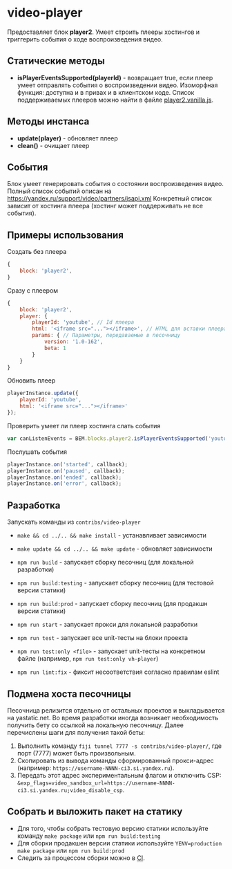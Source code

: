 video-player
============

Предоставляет блок **player2**. Умеет строить плееры хостингов и триггерить события о ходе воспроизведения видео.

## Статические методы
* **isPlayerEventsSupported(playerId)** - возвращает true, если плеер умеет отправлять события о воспроизведении видео. Изоморфная функция: доступна и в привах и в клиентском коде. Список поддерживаемых плееров можно найти в файле [player2.vanilla.js](api/blocks-common/player2/player2.vanilla.js).

## Методы инстанса
* **update(player)** - обновляет плеер
* **clean()** - очищает плеер

## События
Блок умеет генерировать события о состоянии воспроизведения видео. Полный список событий описан на https://yandex.ru/support/video/partners/jsapi.xml Конкретный список зависит от хостинга плеера (хостинг может поддерживать не все события).

## Примеры использования
Создать без плеера
````js
{
    block: 'player2',
}
````

Сразу с плеером
````js
{
    block: 'player2',
    player: {
        playerId: 'youtube', // Id плеера
        html: '<iframe src="..."></iframe>', // HTML для вставки плеера
        params: { // Параметры, передаваемые в песочницу
            version: '1.0-162',
            beta: 1
        }
    }
}
````

Обновить плеер
```js
playerInstance.update({
    playerId: 'youtube',
    html: '<iframe src="..."></iframe>'
});
```

Проверить умеет ли плеер хостинга слать события
```js
var canListenEvents = BEM.blocks.player2.isPlayerEventsSupported('youtube');
```

Послушать события
```js
playerInstance.on('started', callback);
playerInstance.on('paused', callback);
playerInstance.on('ended', callback);
playerInstance.on('error', callback);
```

## Разработка
Запускать команды из `contribs/video-player`

- `make && cd ../.. && make install` - устанавливает зависимости
- `make update && cd ../.. && make update` - обновляет зависимости

- `npm run build` - запускает сборку песочниц (для локальной разработки)
- `npm run build:testing` - запускает сборку песочниц (для тестовой версии статики)
- `npm run build:prod` - запускает сборку песочниц (для продакшн версии статики)

- `npm run start` - запускает прокси для локальной разработки
- `npm run test` - запускает все unit-тесты на блоки проекта
- `npm run test:only <file>` - запускает unit-тесты на конкретном файле (например, `npm run test:only vh-player`)

- `npm run lint:fix` - фиксит несоответствия согласно правилам eslint

## Подмена хоста песочницы

Песочница релизится отдельно от остальных проектов и выкладывается на yastatic.net.
Во время разработки иногда возникает необходимость получить бету со ссылкой на локальную песочницу.
Далее перечислены шаги для получения такой беты:
1. Выполнить команду `fiji tunnel 7777 -s contribs/video-player/`, где порт (7777) может быть произвольным.
2. Скопировать из вывода команды сформированный прокси-адрес (например: `https://username-NNNN-ci3.si.yandex.ru`).
3. Передать этот адрес экспериментальным флагом и отключить CSP: `&exp_flags=video_sandbox_url=https://username-NNNN-ci3.si.yandex.ru;video_disable_csp`.

## Собрать и выложить пакет на статику
* Для того, чтобы собрать тестовую версию статики используйте команду `make package` или `npm run build:testing`
* Для сборки продакшен версии статики используйте `YENV=production make package` или `npm run build:prod`
* Следить за процессом сборки можно в [CI](https://sandbox.yandex-team.ru/tasks?order=-updated&type=SANDBOX_CI_FIJI_VIDEO_PLAYER&hidden=true&children=true&page=1&pageCapacity=20&forPage=tasks).
